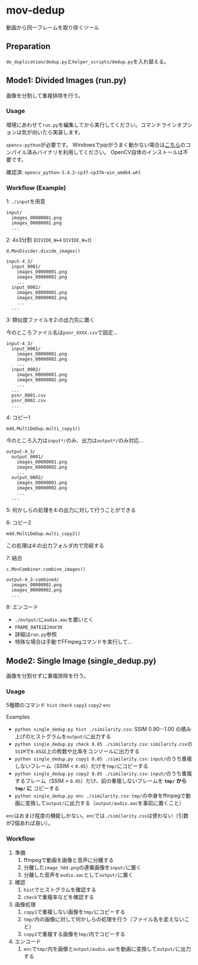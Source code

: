 # mov-dedup

動画から同一フレームを取り除くツール

## Preparation

`de_duplication/dedup.py`と`helper_scripts/dedup.py`を入れ替える。

## Mode1: Divided Images (run.py)

画像を分割して重複排除を行う。

### Usage
環境にあわせて`run.py`を編集してから実行してください。コマンドラインオプションは気が向いたら実装します。

`opencv-python`が必要です。
Windowsでpipがうまく動かない場合は[こちら](https://www.lfd.uci.edu/~gohlke/pythonlibs/#opencv)のコンパイル済みバイナリを利用してください。
OpenCV自体のインストールは不要です。

確認済: `opencv_python‑3.4.2‑cp37‑cp37m‑win_amd64.whl`

### Workflow (Example)

1: `./input`を用意

```
input/
  images_00000001.png
  images_00000002.png
  ...
```

2: 4x3分割 (`DIVIDE_W=4` `DIVIDE_W=3`)

`d.MovDivider.divide_images()`

```
input-4_3/
  input_0001/
    images_00000001.png
    images_00000002.png
    ...
  input_0002/
    images_00000001.png
    images_00000002.png
    ...
  ...
```

3: 類似度ファイルを2:の出力先に置く

今のところファイル名は`psnr_XXXX.csv`で固定...

```
input-4_3/
  input_0001/
    images_00000001.png
    images_00000002.png
    ...
  input_0002/
    images_00000001.png
    images_00000002.png
    ...
  ...
  psnr_0001.csv
  psnr_0002.csv
  ...
```




4: コピー1

`mdd.MultiDeDup.multi_copy1()`

今のところ入力は`input*/`のみ、出力は`output*/`のみ対応...

```
output-4_3/
  output_0001/
    images_00000001.png
    images_00000002.png
    ...
  output_0002/
    images_00000001.png
    images_00000002.png
    ...
  ...
```

5: 何かしらの処理を4:の出力に対して行うことができる

6: コピー2

`mdd.MultiDeDup.multi_copy2()`

この処理は4:の出力フォルダ内で完結する

7: 結合

`c.MovCombiner.combine_images()`

```
output-4_3-combined/
  images_00000001.png
  images_00000002.png
  ...
```

8: エンコード

- `./output/`に`audio.aac`を置いとく
- `FRAME_RATE`は`24`or`30`
- 詳細は`run.py`参照
- 特殊な場合は手動でFFmpegコマンドを実行して...

## Mode2: Single Image (single_dedup.py)

画像を分割せずに重複排除を行う。

### Usage

5種類のコマンド `hist` `check` `copy1` `copy2` `enc`

Examples

- `python single_dedup.py hist ./similarity.csv`: SSIM 0.90--1.00 の積み上げのヒストグラムを`output/`に出力する
- `python single_dedup.py check 0.85 ./similarity.csv`: `similarity.csv`の`SSIM`で`0.85`以上の枚数や比率をコンソールに出力する
- `python single_dedup.py copy1 0.85 ./similarity.csv`: `input/`のうち重複しないフレーム（SSIM < `0.85`）だけを`tmp/`にコピーする
- `python single_dedup.py copy2 0.85 ./similarity.csv`: `input/`のうち重複するフレーム（SSIM > `0.85`）だけ、前の重複しないフレームを __`tmp/` から `tmp/` に__ コピーする
- `python single_dedup.py enc ./similarity.csv`: `tmp/`の中身をffmpegで動画に変換して`output/`に出力する（`output/audio.aac`を事前に置くこと）

`enc`はおまけ程度の機能しかない。`enc`では`./similarity.csv`は使わない（引数が2個あれば良い）。

### Workflow

1. 準備
    1. ffmpegで動画を画像と音声に分離する
    1. 分離した`image_%8d.png`の連番画像を`input/`に置く
    1. 分離した音声を`audio.aac`として`output/`に置く
1. 確認
    1. `hist`でヒストグラムを確認する
    1. `check`で重複率などを確認する
1. 画像処理
    1. `copy1`で重複しない画像を`tmp/`にコピーする
    1. `tmp/`内の画像に対して何かしらの処理を行う（ファイル名を変えないこと）
    1. `copy2`で重複する画像を`tmp/`内でコピーする
1. エンコード
    1. `enc`で`tmp/`内を画像と`output/audio.aac`を動画に変換して`output/`に出力する
